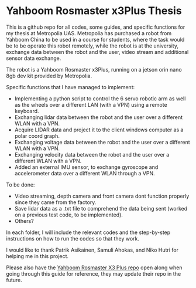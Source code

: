 # Yahboom Rosmaster x3Plus Thesis

This is a github repo for all codes, some guides, and specific functions for my thesis at Metropolia UAS. Metropolia has purchased a robot from Yahboom China to be used in a course for students, where the task would be to be operate this robot remotely, while the robot is at the university, exchange data between the robot and the user, video stream and additional sensor data exchange.

The robot is a Yahboom Rosmaster x3Plus, running on a jetson orin nano 8gb dev kit provided by Metropolia. 

Specific functions that I have managed to implement:

- Implementing a python script to control the 6 servo robotic arm as well as the wheels over a different LAN (with a VPN) using a remote keyboard.
- Exchanging lidar data between the robot and the user over a different WLAN with a VPN.
- Acquire LIDAR data and project it to the client windows computer as a polar coord graph.
- Exchanging voltage data between the robot and the user over a different WLAN with a VPN.
- Exchanging velocity data between the robot and the user over a different WLAN with a VPN.
- Added an external IMU sensor, to exchange gyroscope and accelerometer data over a different WLAN through a VPN.

To be done: 

- Video streaming, depth camera and front camera dont function properly since they came from the factory.
- Save lidar data as a .txt file to comprehend the data being sent (worked on a previous test code, to be implemented).
- Others?

In each folder, I will include the relevant codes and the step-by-step instructions on how to run the codes so that they work.

I would like to thank Patrik Asikainen, Samuli Ahokas, and Niko Hutri for helping me in this project.


Please also have the [Yahboom Rosmaster X3 Plus repo](http://www.yahboom.net/study/ROSMASTER-X3-PLUS) open along when going through this guide for reference, they may update their repo in the future.


